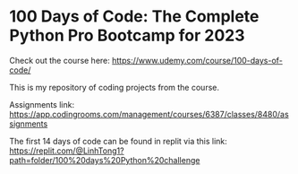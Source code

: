 # 100 Days of Code: The Complete Python Pro Bootcamp for 2023

Check out the course here: https://www.udemy.com/course/100-days-of-code/

This is my repository of coding projects from the course.

Assignments link: https://app.codingrooms.com/management/courses/6387/classes/8480/assignments

The first 14 days of code can be found in replit via this link: https://replit.com/@LinhTong1?path=folder/100%20days%20Python%20challenge
